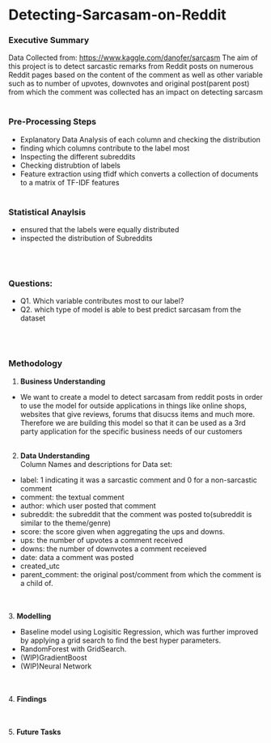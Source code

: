 # Detecting-Sarcasam-on-Reddit
### Executive Summary
Data Collected from: https://www.kaggle.com/danofer/sarcasm
The aim of this project is to detect sarcastic remarks from Reddit posts on numerous Reddit pages based on the content of the comment as well as other variable such as to number of upvotes, downvotes and original post(parent post) from which the comment was collected has an impact on detecting sarcasm 
<br><br>

### Pre-Processing Steps
- Explanatory Data Analysis of each column and checking the distribution
- finding which columns contribute to the label most
- Inspecting the different subreddits
- Checking distrubtion of labels 
- Feature extraction using tfidf which converts a collection of documents to a matrix of TF-IDF features
<br><br>
### Statistical Anaylsis
- ensured that the labels were equally distributed 
- inspected the distribution of Subreddits

<br><br>
### Questions:
- Q1. Which variable contributes most to our label?
- Q2. which type of model is able to best predict sarcasam from the dataset

<br><br>
### Methodology
1. **Business Understanding** 
- We want to create a model to detect sarcasam from reddit posts in order to use the model for outside applications in things like online shops, websites that give reviews, forums that disucss items and much more. Therefore we are building this model so that it can be used as a 3rd party application for the specific business needs of our customers
<br> <br>
2. **Data Understanding**  
Column Names and descriptions for Data set:
- label: 1 indicating it was a sarcastic comment and 0 for a non-sarcastic comment
- comment: the textual comment
- author: which user posted that comment
- subreddit: the subreddit that the comment was posted to(subreddit is similar to the theme/genre)
- score: the score given when aggregating the ups and downs.
- ups: the number of upvotes a comment received
- downs: the number of downvotes a comment receieved
- date: data a comment was posted
- created_utc
- parent_comment: the original post/comment from which the comment is a child of.

<br><br>
3. **Modelling**
- Baseline model using Logisitic Regression, which was further improved by applying a grid search to find the best hyper parameters. 
- RandomForest with GridSearch. 
- (WIP)GradientBoost 
- (WIP)Neural Network 

<br><br>
4. **Findings**

<br><br>
5.  **Future Tasks**


